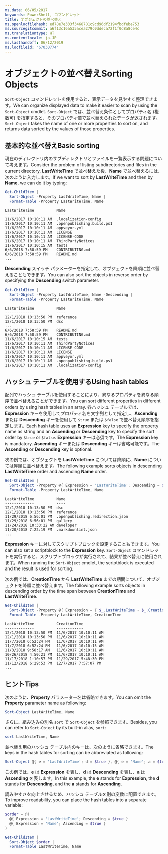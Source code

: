 ```yaml
---
ms.date: 06/05/2017
keywords: PowerShell, コマンドレット
title: オブジェクトの並べ替え
ms.openlocfilehash: ed78e7e333f3468781c9cd96df2194fbdfebe753
ms.sourcegitcommit: a6f13c16a535acea279c0ddeca72f1f0d8a8ce4c
ms.translationtype: HT
ms.contentlocale: ja-JP
ms.lasthandoff: 06/12/2019
ms.locfileid: "67030774"
---
```

# <a name="sorting-objects"></a><span data-ttu-id="a2794-103">オブジェクトの並べ替え</span><span class="sxs-lookup"><span data-stu-id="a2794-103">Sorting Objects</span></span>

<span data-ttu-id="a2794-104">`Sort-Object` コマンドレットを使用すると、表示データを見やすく整理できます。</span><span class="sxs-lookup"><span data-stu-id="a2794-104">We can organize displayed data to make it easier to scan by using the `Sort-Object` cmdlet.</span></span> <span data-ttu-id="a2794-105">`Sort-Object` では、並べ替え条件としてプロパティ名 (複数可) を指定すると、そのプロパティ値で並べ替えられたデータが返されます。</span><span class="sxs-lookup"><span data-stu-id="a2794-105">`Sort-Object` takes the name of one or more properties to sort on, and returns data sorted by the values of those properties.</span></span>

## <a name="basic-sorting"></a><span data-ttu-id="a2794-106">基本的な並べ替え</span><span class="sxs-lookup"><span data-stu-id="a2794-106">Basic sorting</span></span>

<span data-ttu-id="a2794-107">現在のディレクトリ内のサブディレクトリとファイルを一覧表示する問題について考えます。</span><span class="sxs-lookup"><span data-stu-id="a2794-107">Consider the problem of listing subdirectories and files in the current directory.</span></span>
<span data-ttu-id="a2794-108">**LastWriteTime** で並べ替えた後、**Name** で並べ替えるには、次のように入力します。</span><span class="sxs-lookup"><span data-stu-id="a2794-108">If we want to sort by **LastWriteTime** and then by **Name**, we can do it by typing:</span></span>

```powershell
Get-ChildItem |
  Sort-Object -Property LastWriteTime, Name |
  Format-Table -Property LastWriteTime, Name
```

```output
LastWriteTime          Name
-------------          ----
11/6/2017 10:10:11 AM  .localization-config
11/6/2017 10:10:11 AM  .openpublishing.build.ps1
11/6/2017 10:10:11 AM  appveyor.yml
11/6/2017 10:10:11 AM  LICENSE
11/6/2017 10:10:11 AM  LICENSE-CODE
11/6/2017 10:10:11 AM  ThirdPartyNotices
11/6/2017 10:10:15 AM  tests
6/6/2018 7:58:59 PM    CONTRIBUTING.md
6/6/2018 7:58:59 PM    README.md
...
```

<span data-ttu-id="a2794-109">**Descending** スイッチ パラメーターを指定して、オブジェクトを降順に並べ替えることもできます。</span><span class="sxs-lookup"><span data-stu-id="a2794-109">You can also sort the objects in reverse order by specifying the **Descending** switch parameter.</span></span>

```powershell
Get-ChildItem |
  Sort-Object -Property LastWriteTime, Name -Descending |
  Format-Table -Property LastWriteTime, Name
```

```output
LastWriteTime          Name
-------------          ----
12/1/2018 10:13:50 PM  reference
12/1/2018 10:13:50 PM  dsc
...
6/6/2018 7:58:59 PM    README.md
6/6/2018 7:58:59 PM    CONTRIBUTING.md
11/6/2017 10:10:15 AM  tests
11/6/2017 10:10:11 AM  ThirdPartyNotices
11/6/2017 10:10:11 AM  LICENSE-CODE
11/6/2017 10:10:11 AM  LICENSE
11/6/2017 10:10:11 AM  appveyor.yml
11/6/2017 10:10:11 AM  .openpublishing.build.ps1
11/6/2017 10:10:11 AM  .localization-config
```

## <a name="using-hash-tables"></a><span data-ttu-id="a2794-110">ハッシュ テーブルを使用する</span><span class="sxs-lookup"><span data-stu-id="a2794-110">Using hash tables</span></span>

<span data-ttu-id="a2794-111">配列でハッシュ テーブルを使用することにより、異なるプロパティを異なる順序で並べ替えることができます。</span><span class="sxs-lookup"><span data-stu-id="a2794-111">You can sort different properties in different orders by using hash tables in an array.</span></span>
<span data-ttu-id="a2794-112">各ハッシュ テーブルでは、**Expression** キーを使用してプロパティ名を文字列として指定し、**Ascending** または **Descending** キーを使用して `$true` または `$false` で並べ替え順序を指定します。</span><span class="sxs-lookup"><span data-stu-id="a2794-112">Each hash table uses an **Expression** key to specify the property name as string and an **Ascending** or **Descending** key to specify the sort order by `$true` or `$false`.</span></span>
<span data-ttu-id="a2794-113">**Expression** キーは必須です。</span><span class="sxs-lookup"><span data-stu-id="a2794-113">The **Expression** key is mandatory.</span></span>
<span data-ttu-id="a2794-114">**Ascending** キーまたは **Descending** キーは省略可能です。</span><span class="sxs-lookup"><span data-stu-id="a2794-114">The **Ascending** or **Descending** key is optional.</span></span>

<span data-ttu-id="a2794-115">次の例では、オブジェクトを **LastWriteTime** については降順に、**Name** については昇順に並べ替えます。</span><span class="sxs-lookup"><span data-stu-id="a2794-115">The following example sorts objects in descending **LastWriteTime** order and ascending **Name** order.</span></span>

```powershell
Get-ChildItem |
  Sort-Object -Property @{ Expression = 'LastWriteTime'; Descending = $true }, @{ Expression = 'Name'; Ascending = $true } |
  Format-Table -Property LastWriteTime, Name
```

```output
LastWriteTime          Name
-------------          ----
12/1/2018 10:13:50 PM  dsc
12/1/2018 10:13:50 PM  reference
11/29/2018 6:56:01 PM  .openpublishing.redirection.json
11/29/2018 6:56:01 PM  gallery
11/24/2018 10:33:22 AM developer
11/20/2018 7:22:19 PM  .markdownlint.json
...
```

<span data-ttu-id="a2794-116">**Expression** キーに対してスクリプトブロックを設定することもできます。</span><span class="sxs-lookup"><span data-stu-id="a2794-116">You can also set a scriptblock to the **Expression** key.</span></span>
<span data-ttu-id="a2794-117">`Sort-Object` コマンドレットを実行すると、スクリプトブロックが実行されて、結果が並べ替えに使用されます。</span><span class="sxs-lookup"><span data-stu-id="a2794-117">When running the `Sort-Object` cmdlet, the scriptblock is executed and the result is used for sorting.</span></span>

<span data-ttu-id="a2794-118">次の例では、**CreationTime** から **LastWriteTime** までの期間について、オブジェクトを降順に並べ替えます。</span><span class="sxs-lookup"><span data-stu-id="a2794-118">The following example sorts objects in descending order by the time span between **CreationTime** and **LastWriteTime**.</span></span>

```powershell
Get-ChildItem |
  Sort-Object -Property @{ Expression = { $_.LastWriteTime - $_.CreationTime }; Descending = $true } |
  Format-Table -Property LastWriteTime, CreationTime
```

```output
LastWriteTime          CreationTime
-------------          ------------
12/1/2018 10:13:50 PM  11/6/2017 10:10:11 AM
12/1/2018 10:13:50 PM  11/6/2017 10:10:11 AM
11/7/2018 6:52:24 PM   11/6/2017 10:10:11 AM
11/7/2018 6:52:24 PM   11/6/2017 10:10:15 AM
11/3/2018 9:58:17 AM   11/6/2017 10:10:11 AM
10/26/2018 4:50:21 PM  11/6/2017 10:10:11 AM
11/17/2018 1:10:57 PM  11/29/2017 5:48:30 PM
11/12/2018 6:29:53 PM  12/7/2017 7:57:07 PM
...
```

## <a name="tips"></a><span data-ttu-id="a2794-119">ヒント</span><span class="sxs-lookup"><span data-stu-id="a2794-119">Tips</span></span>

<span data-ttu-id="a2794-120">次のように、**Property** パラメーター名は省略できます。</span><span class="sxs-lookup"><span data-stu-id="a2794-120">You can omit the **Property** parameter name as following:</span></span>

```powershell
Sort-Object LastWriteTime, Name
```

<span data-ttu-id="a2794-121">さらに、組み込みの別名 `sort` で `Sort-Object` を参照できます。</span><span class="sxs-lookup"><span data-stu-id="a2794-121">Besides, you can refer to `Sort-Object` by its built-in alias, `sort`:</span></span>

```powershell
sort LastWriteTime, Name
```

<span data-ttu-id="a2794-122">並べ替え用のハッシュ テーブル内のキーは、次のように省略できます。</span><span class="sxs-lookup"><span data-stu-id="a2794-122">The keys in the hash tables for sorting can be abbreviated as following:</span></span>

```powershell
Sort-Object @{ e = 'LastWriteTime'; d = $true }, @{ e = 'Name'; a = $true }
```

<span data-ttu-id="a2794-123">この例では、**e** は **Expression** を表し、**d** は **Descending** を表し、**a** は **Ascending** を表します。</span><span class="sxs-lookup"><span data-stu-id="a2794-123">In this example, the **e** stands for **Expression**, the **d** stands for **Descending**, and the **a** stands for **Ascending**.</span></span>

<span data-ttu-id="a2794-124">読みやすさを向上させるため、ハッシュ テーブルを別の変数に配置できます。</span><span class="sxs-lookup"><span data-stu-id="a2794-124">To improve readability, you can place the hash tables into a separate variable:</span></span>

```powershell
$order = @(
  @{ Expression = 'LastWriteTime'; Descending = $true }
  @{ Expression = 'Name'; Ascending = $true }
)

Get-ChildItem |
  Sort-Object $order |
  Format-Table LastWriteTime, Name
```
